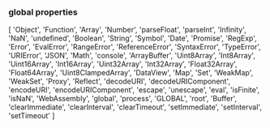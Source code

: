 ### global properties

[ 'Object',
  'Function',
  'Array',
  'Number',
  'parseFloat',
  'parseInt',
  'Infinity',
  'NaN',
  'undefined',
  'Boolean',
  'String',
  'Symbol',
  'Date',
  'Promise',
  'RegExp',
  'Error',
  'EvalError',
  'RangeError',
  'ReferenceError',
  'SyntaxError',
  'TypeError',
  'URIError',
  'JSON',
  'Math',
  'console',
  'ArrayBuffer',
  'Uint8Array',
  'Int8Array',
  'Uint16Array',
  'Int16Array',
  'Uint32Array',
  'Int32Array',
  'Float32Array',
  'Float64Array',
  'Uint8ClampedArray',
  'DataView',
  'Map',
  'Set',
  'WeakMap',
  'WeakSet',
  'Proxy',
  'Reflect',
  'decodeURI',
  'decodeURIComponent',
  'encodeURI',
  'encodeURIComponent',
  'escape',
  'unescape',
  'eval',
  'isFinite',
  'isNaN',
  'WebAssembly',
  'global',
  'process',
  'GLOBAL',
  'root',
  'Buffer',
  'clearImmediate',
  'clearInterval',
  'clearTimeout',
  'setImmediate',
  'setInterval',
  'setTimeout' ]

